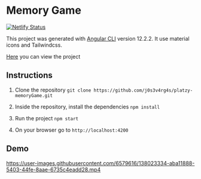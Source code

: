 # Memory Game

[![Netlify Status](https://api.netlify.com/api/v1/badges/18965400-a9af-4e77-8176-821f64da8513/deploy-status)](https://app.netlify.com/sites/mystifying-clarke-b3992e/deploys)

This project was generated with [Angular CLI](https://github.com/angular/angular-cli) version 12.2.2. It use material icons and Tailwindcss.

[Here](https://mystifying-clarke-b3992e.netlify.app) you can view the project

## Instructions
1.  Clone the repository `git clone https://github.com/j0s3v4rg4s/platzy-memoryGame.git`

2. Inside the repository, install the dependencies `npm install`

3. Run the project `npm start`

4. On your browser go to `http://localhost:4200`


## Demo
https://user-images.githubusercontent.com/6579616/138023334-aba11888-5403-44fe-8aae-6735c4eadd28.mp4
